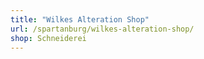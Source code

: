 ```yaml
---
title: "Wilkes Alteration Shop"
url: /spartanburg/wilkes-alteration-shop/
shop: Schneiderei
---
```

